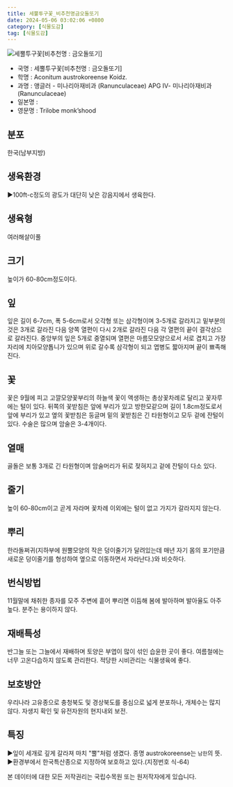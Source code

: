 ```yaml
---
title: 세뿔투구꽃_비추천명금오돌또기
date: 2024-05-06 03:02:06 +0800
category: [식물도감]
tag: [식물도감]
---
```




![세뿔투구꽃[비추천명 : 금오돌또기]](/fileUpload/plants/basic/Ranunculaceae/Aconitum/19445/1_th2.JPG)
- 국명 : 세뿔투구꽃[비추천명 : 금오돌또기]
- 학명 : Aconitum austrokoreense Koidz.
- 과명 : 앵글러 - 미나리아재비과 (Ranunculaceae) APG Ⅳ- 미나리아재비과 (Ranunculaceae)
- 일본명 : 
- 영문명 : Trilobe monk’shood


## 분포
한국(남부지방) 
## 생육환경
▶100ft-c정도의 광도가 대단히 낮은 강음지에서 생육한다.
## 생육형
여러해살이풀
## 크기
높이가 60-80cm정도이다.
## 잎
잎은 길이 6-7cm, 폭 5-6cm로서 오각형 또는 삼각형이며 3-5개로 갈라지고 밑부분의 것은 3개로 갈라진 다음 양쪽 열편이 다시 2개로 갈라진 다음 각 열편의 끝이 결각상으로 갈라진다. 중앙부의 잎은 5개로 중열되며 열편은 마름모모양으로서 서로 겹치고 가장자리에 치아모양톱니가 있으며 위로 갈수록 삼각형이 되고 엽병도 짧아지며 끝이 뾰족해진다.
## 꽃
꽃은 9월에 피고 고깔모양꽃부리의 하늘색 꽃이 액생하는 총상꽃차례로 달리고 꽃자루에는 털이 있다. 뒤쪽의 꽃받침은 앞에 부리가 있고 방한모같으며 길이 1.8cm정도로서 앞에 부리가 있고 옆의 꽃받침은 둥글며 밑의 꽃받침은 긴 타원형이고 모두 겉에 잔털이 있다. 수술은 많으며 암술은 3-4개이다.
## 열매
골돌은 보통 3개로 긴 타원형이며 암술머리가 뒤로 젖혀지고 겉에 잔털이 다소 있다.
## 줄기
높이 60-80cm이고 곧게 자라며 꽃차례 이외에는 털이 없고 가지가 갈라지지 않는다.
## 뿌리
한라돌쩌귀(지하부에 원뿔모양의 작은 덩이줄기가 달려있는데 매년 자기 몸의 포기만큼 새로운 덩이줄기를 형성하여 옆으로 이동하면서 자라난다.)와 비슷하다.
## 번식방법
11월말에 채취한 종자를 모주 주변에 흩어 뿌리면 이듬해 봄에 발아하며 발아율도 아주 높다. 분주는 용이하지 않다.
## 재배특성
반그늘 또는 그늘에서 재배하며 토양은 부엽이 많이 섞인 습윤한 곳이 좋다. 여름철에는 너무 고온다습하지 않도록 관리한다. 적당한 시비관리는 식물생육에 좋다.
## 보호방안
우리나라 고유종으로 충청북도 및 경상북도를 중심으로 넓게 분포하나, 개체수는 많지 않다. 자생지 확인 및 유전자원의 현지내외 보전.
## 특징
▶잎이 세개로 깊게 갈라져 마치 "뿔"처럼 생겼다. 종명 austrokoreense는 `남한`의 뜻.▶환경부에서 한국특산종으로 지정하여 보호하고 있다.(지정번호 식-64)






본 데이터에 대한 모든 저작권리는 국립수목원 또는 원저작자에게 있습니다.
